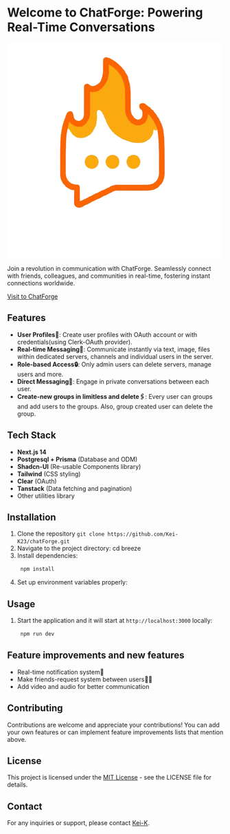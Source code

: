 # Welcome to ChatForge: Powering Real-Time Conversations

![Chat Forge](./public/chatForge.png)

Join a revolution in communication with ChatForge. Seamlessly connect with friends, colleagues, and communities in real-time, fostering instant connections worldwide.

[Visit to ChatForge](https://chatforge-production.up.railway.app)

## Features

- **User Profiles👤**: Create user profiles with OAuth account or with credentials(using Clerk-OAuth provider).
- **Real-time Messaging💬**: Communicate instantly via text, image, files within dedicated servers, channels and individual users in the server.
- **Role-based Access🔒**: Only admin users can delete servers, manage users and more.
- **Direct Messaging🎯**: Engage in private conversations between each user.
- **Create-new groups in limitless and delete🖇️**: Every user can groups and add users to the groups. Also, group created user can delete the group.

## Tech Stack

- **Next.js 14**
- **Postgresql + Prisma** (Database and ODM)
- **Shadcn-UI** (Re-usable Components library)
- **Tailwind** (CSS styling)
- **Clear** (OAuth)
- **Tanstack** (Data fetching and pagination)
- Other utilities library

## Installation

1. Clone the repository `git clone https://github.com/Kei-K23/chatForge.git`
2. Navigate to the project directory: cd breeze
3. Install dependencies:
   ```bash
    npm install
   ```
4. Set up environment variables properly:

## Usage

1. Start the application and it will start at `http://localhost:3000` locally:
   ```bash
    npm run dev
   ```

## Feature improvements and new features

- Real-time notification system🔔
- Make friends-request system between users🤝🏻
- Add video and audio for better communication

## Contributing

Contributions are welcome and appreciate your contributions! You can add your own features or can implement feature improvements lists that mention above.

## License

This project is licensed under the [MIT License](./LICENSE) - see the LICENSE file for details.

## Contact

For any inquiries or support, please contact [Kei-K](https://github.com/Kei-K23).
